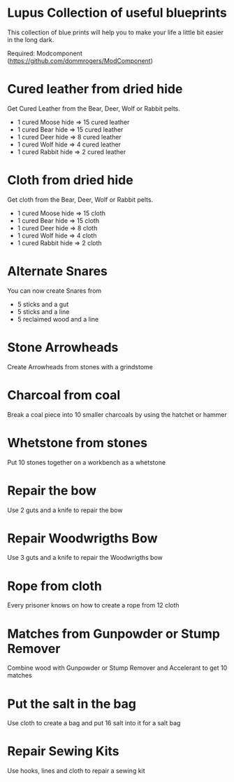 # Lupus Collection of useful blueprints
This collection of blue prints will help you to make your life a little bit easier in the long dark.

Required: Modcomponent (https://github.com/dommrogers/ModComponent)
# Cured leather from dried hide

Get Cured Leather from the Bear, Deer, Wolf or Rabbit pelts.
- 1 cured Moose hide  => 15 cured leather
- 1 cured Bear hide   => 15 cured leather
- 1 cured Deer hide   =>  8 cured leather
- 1 cured Wolf hide   =>  4 cured leather
- 1 cured Rabbit hide =>  2 cured leather
# Cloth from dried hide

Get cloth from the Bear, Deer, Wolf or Rabbit pelts.
- 1 cured Moose hide  => 15 cloth
- 1 cured Bear hide   => 15 cloth
- 1 cured Deer hide   =>  8 cloth
- 1 cured Wolf hide   =>  4 cloth
- 1 cured Rabbit hide =>  2 cloth
# Alternate Snares

You can now create Snares from
- 5 sticks and a gut
- 5 sticks and a line
- 5 reclaimed wood and a line

# Stone Arrowheads
Create Arrowheads from stones with a grindstome

# Charcoal from coal
Break a coal piece into 10 smaller charcoals by using the hatchet or hammer

# Whetstone from stones
Put 10 stones together on a workbench as a whetstone

# Repair the bow 
Use 2 guts and a knife to repair the bow

# Repair Woodwrigths Bow
Use 3 guts and a knife to repair the Woodwrigths bow

# Rope from cloth
Every prisoner knows on how to create a rope from 12 cloth

# Matches from Gunpowder or Stump Remover
Combine wood with Gunpowder or Stump Remover and Accelerant to get 10 matches

# Put the salt in the bag
Use cloth to create a bag and put 16 salt into it for a salt bag

# Repair Sewing Kits
Use hooks, lines and cloth to repair a sewing kit

